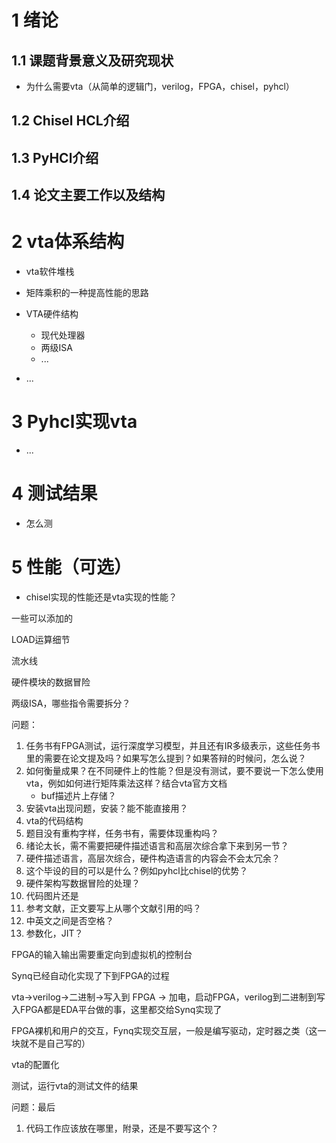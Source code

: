 # 1 绪论

## 1.1 课题背景意义及研究现状

- 为什么需要vta（从简单的逻辑门，verilog，FPGA，chisel，pyhcl）

## 1.2 Chisel HCL介绍

## 1.3 PyHCl介绍

## 1.4 论文主要工作以及结构

# 2 vta体系结构

- vta软件堆栈
- 矩阵乘积的一种提高性能的思路

- VTA硬件结构
  - 现代处理器
  - 两级ISA
  - ...
- ...

# 3 Pyhcl实现vta

- ...

# 4 测试结果

- 怎么测

# 5 性能（可选）

- chisel实现的性能还是vta实现的性能？











一些可以添加的

LOAD运算细节

流水线

硬件模块的数据冒险

两级ISA，哪些指令需要拆分？





问题：

1. 任务书有FPGA测试，运行深度学习模型，并且还有IR多级表示，这些任务书里的需要在论文提及吗？如果写怎么提到？如果答辩的时候问，怎么说？
2. 如何衡量成果？在不同硬件上的性能？但是没有测试，要不要说一下怎么使用vta，例如如何进行矩阵乘法这样？结合vta官方文档
   - buf描述片上存储？
3. 安装vta出现问题，安装？能不能直接用？
4. vta的代码结构
5. 题目没有重构字样，任务书有，需要体现重构吗？
6. 绪论太长，需不需要把硬件描述语言和高层次综合拿下来到另一节？
7. 硬件描述语言，高层次综合，硬件构造语言的内容会不会太冗余？
8. 这个毕设的目的可以是什么？例如pyhcl比chisel的优势？
9. 硬件架构写数据冒险的处理？
10. 代码图片还是
11. 参考文献，正文要写上从哪个文献引用的吗？
12. 中英文之间是否空格？
13. 参数化，JIT？



FPGA的输入输出需要重定向到虚拟机的控制台

Synq已经自动化实现了下到FPGA的过程

vta->verilog->二进制->写入到 FPGA -> 加电，启动FPGA，verilog到二进制到写入FPGA都是EDA平台做的事，这里都交给Synq实现了

FPGA裸机和用户的交互，Fynq实现交互层，一般是编写驱动，定时器之类（这一块就不是自己写的）

vta的配置化

测试，运行vta的测试文件的结果





























问题：最后

1. 代码工作应该放在哪里，附录，还是不要写这个？